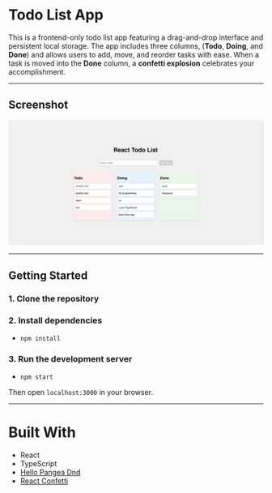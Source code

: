 # Todo List App

This is a frontend-only todo list app featuring a drag-and-drop interface and persistent local storage. The app includes three columns, (**Todo**, **Doing**, and **Done**) and allows users to add, move, and reorder tasks with ease. When a task is moved into the **Done** column, a **confetti explosion** celebrates your accomplishment.

---

## Screenshot

![Todo Image](image.png)

---

## Getting Started

### 1. Clone the repository

### 2. Install dependencies

- `npm install`

### 3. Run the development server

- `npm start`

Then open `localhost:3000` in your browser.

---

# Built With

- React
- TypeScript
- [Hello Pangea Dnd](https://github.com/hello-pangea/dnd)
- [React Confetti](https://www.npmjs.com/package/react-confetti)